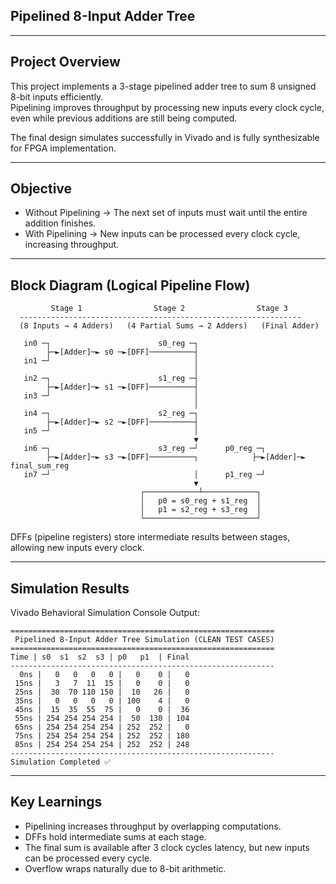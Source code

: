 ## Pipelined 8-Input Adder Tree

---

## Project Overview

This project implements a 3-stage pipelined adder tree to sum 8 unsigned 8-bit inputs efficiently.  
Pipelining improves throughput by processing new inputs every clock cycle, even while previous additions are still being computed.

The final design simulates successfully in Vivado and is fully synthesizable for FPGA implementation.

---

## Objective

- Without Pipelining → The next set of inputs must wait until the entire addition finishes.  
- With Pipelining → New inputs can be processed every clock cycle, increasing throughput.

---

## Block Diagram (Logical Pipeline Flow)

```
         Stage 1                Stage 2                Stage 3
  ---------------------------------------------------------------
  (8 Inputs → 4 Adders)   (4 Partial Sums → 2 Adders)   (Final Adder)
  
   in0 ─┐                        s0_reg ─┐
        ├─►[Adder]─► s0 ─►[DFF]──────────┤
   in1 ─┘                                │
                                         │
   in2 ─┐                        s1_reg ─┤
        ├─►[Adder]─► s1 ─►[DFF]──────────┤
   in3 ─┘                                │
                                         │
   in4 ─┐                        s2_reg ─┐
        ├─►[Adder]─► s2 ─►[DFF]──────────┤
   in5 ─┘                                │
                                         ▼
   in6 ─┐                        s3_reg ─┘      p0_reg ─┐
        ├─►[Adder]─► s3 ─►[DFF]──────────┐            ├─►[Adder]─► final_sum_reg
   in7 ─┘                                │      p1_reg ─┘
                                         ▼
                             ┌────────────┴────────────┐
                             │   p0 = s0_reg + s1_reg  │
                             │   p1 = s2_reg + s3_reg  │
                             └─────────────────────────┘
```

DFFs (pipeline registers) store intermediate results between stages, allowing new inputs every clock.

---


## Simulation Results

Vivado Behavioral Simulation Console Output:

```
===========================================================
 Pipelined 8-Input Adder Tree Simulation (CLEAN TEST CASES)
===========================================================
Time | s0  s1  s2  s3 | p0   p1  | Final
-----------------------------------------------------------
  0ns |   0   0   0   0 |   0    0 |   0
 15ns |   3   7  11  15 |   0    0 |   0
 25ns |  30  70 110 150 |  10   26 |   0
 35ns |   0   0   0   0 | 100    4 |   0
 45ns |  15  35  55  75 |   0    0 |  36
 55ns | 254 254 254 254 |  50  130 | 104
 65ns | 254 254 254 254 | 252  252 |   0
 75ns | 254 254 254 254 | 252  252 | 180
 85ns | 254 254 254 254 | 252  252 | 248
-----------------------------------------------------------
Simulation Completed ✅
```

---

## Key Learnings

- Pipelining increases throughput by overlapping computations.
- DFFs hold intermediate sums at each stage.
- The final sum is available after 3 clock cycles latency, but new inputs can be processed every cycle.
- Overflow wraps naturally due to 8-bit arithmetic.

